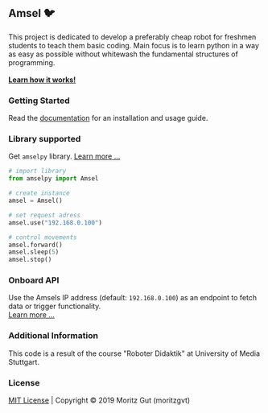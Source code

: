## Amsel :bird:

This project is dedicated to develop a preferably cheap robot for freshmen students to teach them basic coding. Main focus is to learn python in a way as easy as possible without whitewash the fundamental structures of programming.<br><br>
**[Learn how it works!](https://moritzgvt.github.io/amsel/)**
<br>

### Getting Started
Read the [documentation](https://moritzgvt.github.io/amsel/getting-started) for an installation and usage guide.

### Library supported
Get `amselpy` library. [Learn more …](https://moritzgvt.github.io/amselpy/)
``` python
# import library
from amselpy import Amsel

# create instance
amsel = Amsel()

# set request adress
amsel.use("192.168.0.100")

# control movements
amsel.forward()
amsel.sleep(5)
amsel.stop()
```

### Onboard API
Use the Amsels IP address (default: `192.168.0.100`) as an endpoint to fetch data or trigger functionality.<br>
[Learn more …](https://moritzgvt.github.io/amsel/api/)

### Additional Information
This code is a result of the course "Roboter Didaktik" at University of Media Stuttgart.

### License

[MIT License](https://github.com/baumeise/amsel/blob/master/LICENSE) | Copyright © 2019 Moritz Gut (moritzgvt) 
